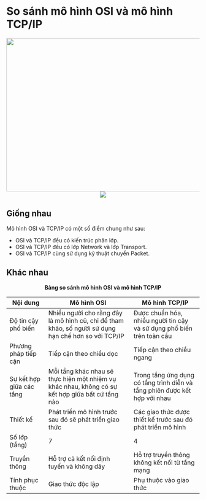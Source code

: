 # So sánh mô hình OSI và mô hình TCP/IP

<p align="center">
  <img src="https://user-images.githubusercontent.com/111716161/186063616-cf90e4d1-98a3-4b61-bac5-bd66cd9fb148.png" height = "400" width = "800"/>
  
  <img src="https://user-images.githubusercontent.com/111716161/186063836-741875d5-80c1-4577-8f6c-b639843762f1.jpg"/>
  </p>
  
## Giống nhau

Mô hình OSI và TCP/IP có một số điểm chung như sau:
  - OSI và TCP/IP đều có kiến trúc phân lớp.
  - OSI và TCP/IP đều có lớp Network và lớp Transport.
  - OSI và TCP/IP cùng sử dụng kỹ thuật chuyển Packet.

## Khác nhau

 <div align="center">
  <b>Bảng so sánh mô hình OSI và mô hình TCP/IP</b>
  </div>
  
| Nội dung | Mô hình OSI | Mô hình TCP/IP| 
|--------------|-------|------|
| Độ tin cậy phổ biến | Nhiều người cho rằng đây là mô hình cũ, chỉ để tham khảo, số người sử dụng hạn chế hơn so với TCP/IP | Được chuẩn hóa, nhiều người tin cậy và sử dụng phổ biến trên toàn cầu |
| Phương pháp tiếp cận | Tiếp cận theo chiều dọc | Tiếp cận theo chiều ngang | 
|Sự kết hợp giữa các tầng|Mỗi tầng khác nhau sẽ thực hiện một nhiệm vụ khác nhau, không có sự kết hợp giữa bất cứ tầng nào|Trong tầng ứng dụng có tầng trình diễn và tầng phiên được kết hợp với nhau|
|Thiết kế |Phát triển mô hình trước sau đó sẽ phát triển giao thức|	Các giao thức được thiết kế trước sau đó phát triển mô hình|
|Số lớp (tầng)|7|4|
|Truyền thông|Hỗ trợ cả kết nối định tuyến và không dây|Hỗ trợ truyền thông không kết nối từ tầng mạng|
|Tính phục thuộc|Giao thức độc lập|Phụ thuộc vào giao thức|
